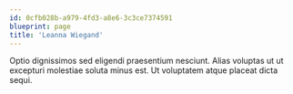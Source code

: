```yaml
---
id: 0cfb028b-a979-4fd3-a8e6-3c3ce7374591
blueprint: page
title: 'Leanna Wiegand'
---
```

Optio dignissimos sed eligendi praesentium nesciunt. Alias voluptas ut ut excepturi molestiae soluta minus est. Ut voluptatem atque placeat dicta sequi.
